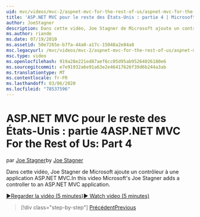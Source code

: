 ```yaml
---
uid: mvc/videos/mvc-2/aspnet-mvc-for-the-rest-of-us/aspnet-mvc-for-the-rest-of-us-part-4
title: 'ASP.NET MVC pour le reste des États-Unis : partie 4 | Microsoft Docs'
author: JoeStagner
description: Dans cette vidéo, Joe Stagner de Microsoft ajoute un contrôleur à une application ASP.NET MVC.
ms.author: riande
ms.date: 07/19/2010
ms.assetid: 50e7265e-b7fa-44a0-a17c-15048a2e84a8
msc.legacyurl: /mvc/videos/mvc-2/aspnet-mvc-for-the-rest-of-us/aspnet-mvc-for-the-rest-of-us-part-4
msc.type: video
ms.openlocfilehash: 919a28e221ed87aef6cc05d95ab95264026180e6
ms.sourcegitcommit: e7e91932a6e91a63e2e46417626f39d6b244a3ab
ms.translationtype: MT
ms.contentlocale: fr-FR
ms.lasthandoff: 03/06/2020
ms.locfileid: "78537596"
---
```

# <a name="aspnet-mvc-for-the-rest-of-us-part-4"></a><span data-ttu-id="32a61-103">ASP.NET MVC pour le reste des États-Unis : partie 4</span><span class="sxs-lookup"><span data-stu-id="32a61-103">ASP.NET MVC For the Rest of Us: Part 4</span></span>

<span data-ttu-id="32a61-104">par [Joe Stagner](https://github.com/JoeStagner)</span><span class="sxs-lookup"><span data-stu-id="32a61-104">by [Joe Stagner](https://github.com/JoeStagner)</span></span>

<span data-ttu-id="32a61-105">Dans cette vidéo, Joe Stagner de Microsoft ajoute un contrôleur à une application ASP.NET MVC.</span><span class="sxs-lookup"><span data-stu-id="32a61-105">In this video Microsoft's Joe Stagner adds a controller to an ASP.NET MVC application.</span></span>

[<span data-ttu-id="32a61-106">&#9654;Regarder la vidéo (5 minutes)</span><span class="sxs-lookup"><span data-stu-id="32a61-106">&#9654; Watch video (5 minutes)</span></span>](https://channel9.msdn.com/Blogs/ASP-NET-Site-Videos/aspnet-mvc-for-the-rest-of-us-part-4)

> [!div class="step-by-step"]
> [<span data-ttu-id="32a61-107">Précédent</span><span class="sxs-lookup"><span data-stu-id="32a61-107">Previous</span></span>](aspnet-mvc-for-the-rest-of-us-part-3.md)
